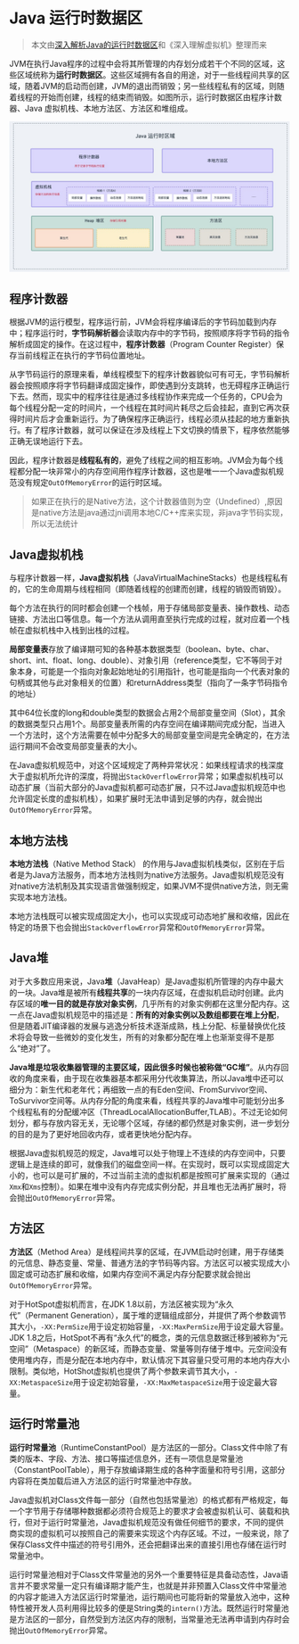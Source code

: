 # Java 运行时数据区

> 本文由[深入解析Java的运行时数据区](https://zhuanlan.zhihu.com/p/102431019)和《深入理解虚拟机》整理而来

JVM在执行Java程序的过程中会将其所管理的内存划分成若干个不同的区域，这些区域统称为<b>运行时数据区</b>。这些区域拥有各自的用途，对于一些线程间共享的区域，随着JVM的启动而创建，JVM的退出而销毁；另一些线程私有的区域，则随着线程的开始而创建，线程的结束而销毁。如图所示，运行时数据区由程序计数器、Java 虚拟机栈、本地方法区、方法区和堆组成。

![运行时数据区](./Assets/jvm-run-time-area.jpg)

## 程序计数器

根据JVM的运行模型，程序运行前，JVM会将程序编译后的字节码加载到内存中；程序运行时，<b>字节码解析器</b>会读取内存中的字节码，按照顺序将字节码的指令解析成固定的操作。在这过程中，<b>程序计数器</b>（Program Counter Register）保存当前线程正在执行的字节码位置地址。

从字节码运行的原理来看，单线程模型下的程序计数器貌似可有可无，字节码解析器会按照顺序将字节码翻译成固定操作，即使遇到分支跳转，也无碍程序正确运行下去。然而，现实中的程序往往是通过多线程协作来完成一个任务的，CPU会为每个线程分配一定的时间片，一个线程在其时间片耗尽之后会挂起，直到它再次获得时间片后才会重新运行。为了确保程序正确运行，线程必须从挂起的地方重新执行。有了程序计数器，就可以保证在涉及线程上下文切换的情景下，程序依然能够正确无误地运行下去。

因此，程序计数器是<b>线程私有的</b>，避免了线程之间的相互影响。JVM会为每个线程都分配一块非常小的内存空间用作程序计数器，这也是唯一一个Java虚拟机规范没有规定`OutOfMemoryError`的运行时区域。

> 如果正在执行的是Native方法，这个计数器值则为空（Undefined）,原因是native方法是java通过jni调用本地C/C++库来实现，非java字节码实现，所以无法统计

## Java虚拟机栈

与程序计数器一样，<b>Java虚拟机栈</b>（JavaVirtualMachineStacks）也是线程私有的，它的生命周期与线程相同（即随着线程的创建而创建，线程的销毁而销毁）。

每个方法在执行的同时都会创建一个栈帧，用于存储局部变量表、操作数栈、动态链接、方法出口等信息。每一个方法从调用直至执行完成的过程，就对应着一个栈帧在虚拟机栈中入栈到出栈的过程。

<b>局部变量表</b>存放了编译期可知的各种基本数据类型（boolean、byte、char、short、int、float、long、double）、对象引用（reference类型，它不等同于对象本身，可能是一个指向对象起始地址的引用指针，也可能是指向一个代表对象的句柄或其他与此对象相关的位置）和returnAddress类型（指向了一条字节码指令的地址）

其中64位长度的long和double类型的数据会占用2个局部变量空间（Slot），其余的数据类型只占用1个。局部变量表所需的内存空间在编译期间完成分配，当进入一个方法时，这个方法需要在帧中分配多大的局部变量空间是完全确定的，在方法运行期间不会改变局部变量表的大小。

在Java虚拟机规范中，对这个区域规定了两种异常状况：如果线程请求的栈深度大于虚拟机所允许的深度，将抛出`StackOverflowError`异常；如果虚拟机栈可以动态扩展（当前大部分的Java虚拟机都可动态扩展，只不过Java虚拟机规范中也允许固定长度的虚拟机栈），如果扩展时无法申请到足够的内存，就会抛出`OutOfMemoryError`异常。

## 本地方法栈

<b>本地方法栈</b>（Native Method Stack） 的作用与Java虚拟机栈类似，区别在于后者是为Java方法服务，而本地方法栈则为native方法服务。Java虚拟机规范没有对native方法机制及其实现语言做强制规定，如果JVM不提供native方法，则无需实现本地方法栈。

本地方法栈既可以被实现成固定大小，也可以实现成可动态地扩展和收缩，因此在特定的场景下也会抛出`StackOverflowError`异常和`OutOfMemoryError`异常。

## Java堆

对于大多数应用来说，Java<b>堆</b>（JavaHeap）是Java虚拟机所管理的内存中最大的一块。Java堆是被所有<b>线程共享</b>的一块内存区域，在虚拟机启动时创建。此内存区域的<b>唯一目的就是存放对象实例</b>，几乎所有的对象实例都在这里分配内存。这一点在Java虚拟机规范中的描述是：<b>所有的对象实例以及数组都要在堆上分配</b>，但是随着JIT编译器的发展与逃逸分析技术逐渐成熟，栈上分配、标量替换优化技术将会导致一些微妙的变化发生，所有的对象都分配在堆上也渐渐变得不是那么“绝对”了。

<b>Java堆是垃圾收集器管理的主要区域，因此很多时候也被称做“GC堆”</b>。从内存回收的角度来看，由于现在收集器基本都采用分代收集算法，所以Java堆中还可以细分为：新生代和老年代；再细致一点的有Eden空间、FromSurvivor空间、ToSurvivor空间等。从内存分配的角度来看，线程共享的Java堆中可能划分出多个线程私有的分配缓冲区（ThreadLocalAllocationBuffer,TLAB）。不过无论如何划分，都与存放内容无关，无论哪个区域，存储的都仍然是对象实例，进一步划分的目的是为了更好地回收内存，或者更快地分配内存。

根据Java虚拟机规范的规定，Java堆可以处于物理上不连续的内存空间中，只要逻辑上是连续的即可，就像我们的磁盘空间一样。在实现时，既可以实现成固定大小的，也可以是可扩展的，不过当前主流的虚拟机都是按照可扩展来实现的（通过`Xmx`和`Xms`控制）。如果在堆中没有内存完成实例分配，并且堆也无法再扩展时，将会抛出`OutOfMemoryError`异常。

## 方法区

<b>方法区</b>（Method Area）是线程间共享的区域，在JVM启动时创建，用于存储类的元信息、静态变量、常量、普通方法的字节码等内容。方法区可以被实现成大小固定或可动态扩展和收缩，如果内存空间不满足内存分配要求就会抛出`OutOfMemoryError`异常。

对于HotSpot虚拟机而言，在JDK 1.8以前，方法区被实现为“永久代”（Permanent Generation），属于堆的逻辑组成部分，并提供了两个参数调节其大小，`-XX:PermSize`用于设定初始容量，`-XX:MaxPermSize`用于设定最大容量。JDK 1.8之后，HotSpot不再有“永久代”的概念，类的元信息数据迁移到被称为“元空间”（Metaspace）的新区域，而静态变量、常量等则存储于堆中。元空间没有使用堆内存，而是分配在本地内存中，默认情况下其容量只受可用的本地内存大小限制。类似地，HotShot虚拟机也提供了两个参数来调节其大小，`-XX:MetaspaceSize`用于设定初始容量，`-XX:MaxMetaspaceSize`用于设定最大容量。

## 运行时常量池

<b>运行时常量池</b>（RuntimeConstantPool）是方法区的一部分。Class文件中除了有类的版本、字段、方法、接口等描述信息外，还有一项信息是常量池（ConstantPoolTable），用于存放编译期生成的各种字面量和符号引用，这部分内容将在类加载后进入方法区的运行时常量池中存放。

Java虚拟机对Class文件每一部分（自然也包括常量池）的格式都有严格规定，每一个字节用于存储哪种数据都必须符合规范上的要求才会被虚拟机认可、装载和执行，但对于运行时常量池，Java虚拟机规范没有做任何细节的要求，不同的提供商实现的虚拟机可以按照自己的需要来实现这个内存区域。不过，一般来说，除了保存Class文件中描述的符号引用外，还会把翻译出来的直接引用也存储在运行时常量池中。

运行时常量池相对于Class文件常量池的另外一个重要特征是具备动态性，Java语言并不要求常量一定只有编译期才能产生，也就是并非预置入Class文件中常量池的内容才能进入方法区运行时常量池，运行期间也可能将新的常量放入池中，这种特性被开发人员利用得比较多的便是String类的`intern()`方法。既然运行时常量池是方法区的一部分，自然受到方法区内存的限制，当常量池无法再申请到内存时会抛出`OutOfMemoryError`异常。